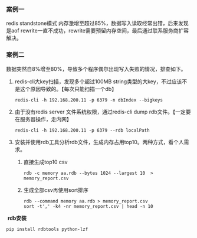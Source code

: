 ### 案例一

redis standstone模式 内存激增至超过85%，数据写入读取经常出错，后来发现是aof rewrite一直不成功，rewrite需要预留内存空间，最后通过联系服务商扩容解决。

### 案例二

数据突然自8%增至80%，导致多个程序偶尔出现写入失败的情况，排查如下。

1. redis-cli大key扫描，发现多个超过100MB string类型的大key，不过应该不是这个原因导致的。【每次只能扫描一个db】

   ```shell
   redis-cli -h 192.168.200.11 -p 6379 -n dbIndex --bigkeys
   ```

2. 由于没有redis server 文件系统权限，通过redis-cli dump rdb文件。【一定要在服务器操作，走内网】

   ```shell
   redis-cli -h 192.168.200.11 -p 6379 --rdb localPath
   ```

3. 安装并使用rdb工具分析rdb文件，生成内存占用top10。两种方式，看个人需求。

   1. 直接生成top10 csv

      ```shell
      rdb -c memory aa.rdb --bytes 1024 --largest 10  > memory_report.csv
      ```

   2. 生成全部csv再使用sort排序

      ```shell
      rdb --command memory aa.rdb > memory_report.csv
      sort -t',' -k4 -nr memory_report.csv | head -n 10
      ```

​	**rdb安装**

```shel
pip install rdbtools python-lzf
```

